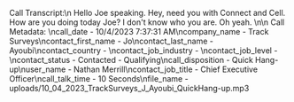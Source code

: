 Call Transcript:\n Hello Joe speaking. Hey, need you with Connect and Cell. How are you doing today Joe? I don't know who you are. Oh yeah. \n\n Call Metadata: \ncall_date - 10/4/2023 7:37:31 AM\ncompany_name - Track Surveys\ncontact_first_name - Jo\ncontact_last_name - Ayoubi\ncontact_country - \ncontact_job_industry - \ncontact_job_level - \ncontact_status - Contacted - Qualifying\ncall_disposition - Quick Hang-up\nuser_name - Nathan Merrill\ncontact_job_title - Chief Executive Officer\ncall_talk_time - 10 Seconds\nfile_name - uploads/10_04_2023_TrackSurveys_J_Ayoubi_QuickHang-up.mp3
